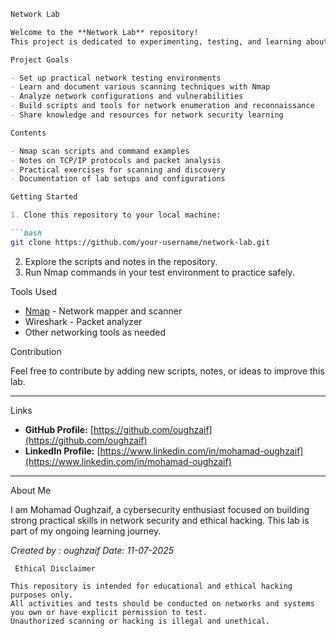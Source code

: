 ````markdown
Network Lab

Welcome to the **Network Lab** repository!  
This project is dedicated to experimenting, testing, and learning about network scanning, mapping, and security analysis using tools like **Nmap** and others.

Project Goals

- Set up practical network testing environments  
- Learn and document various scanning techniques with Nmap  
- Analyze network configurations and vulnerabilities  
- Build scripts and tools for network enumeration and reconnaissance  
- Share knowledge and resources for network security learning

Contents

- Nmap scan scripts and command examples  
- Notes on TCP/IP protocols and packet analysis  
- Practical exercises for scanning and discovery  
- Documentation of lab setups and configurations

Getting Started

1. Clone this repository to your local machine:

```bash
git clone https://github.com/your-username/network-lab.git
````

2. Explore the scripts and notes in the repository.
3. Run Nmap commands in your test environment to practice safely.

 Tools Used

* [Nmap](https://nmap.org) - Network mapper and scanner
* Wireshark - Packet analyzer
* Other networking tools as needed

 Contribution

Feel free to contribute by adding new scripts, notes, or ideas to improve this lab.

---
 Links

- **GitHub Profile:** [https://github.com/oughzaif](https://github.com/oughzaif)  
- **LinkedIn Profile:** [https://www.linkedin.com/in/mohamad-oughzaif](https://www.linkedin.com/in/mohamad-oughzaif)

---

About Me

I am Mohamad Oughzaif, a cybersecurity enthusiast focused on building strong practical skills in network security and ethical hacking. This lab is part of my ongoing learning journey.

*Created by : oughzaif*
*Date: 11-07-2025*

```
 Ethical Disclaimer

This repository is intended for educational and ethical hacking purposes only.  
All activities and tests should be conducted on networks and systems you own or have explicit permission to test.  
Unauthorized scanning or hacking is illegal and unethical.

